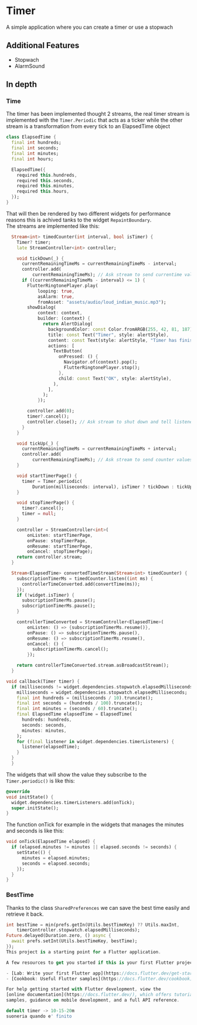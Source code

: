 # Timer
A simple application where you can create a timer or use a stopwach
## Additional Features
- Stopwach
- AlarmSound
## In depth
### Time
The timer has been implemented thought 2 streams, the real timer stream is implemented with the ```Timer.Periodic``` that acts as a ticker
while the other stream is a transformation from every tick  to an ElapsedTime object
```dart
class ElapsedTime {
  final int hundreds;
  final int seconds;
  final int minutes;
  final int hours;

  ElapsedTime({
    required this.hundreds,
    required this.seconds,
    required this.minutes,
    required this.hours,
  });
}
```
That will then be rendered by two different widgets for performance reasons this is achived tanks to the widget ```RepaintBoundary```.
<br>
The streams are implemented like this:
```dart
  Stream<int> timedCounter(int interval, bool isTimer) {
    Timer? timer;
    late StreamController<int> controller;

    void tickDown(_) {
      currentRemainingTimeMs = currentRemainingTimeMs - interval;
      controller.add(
          currentRemainingTimeMs); // Ask stream to send currentime value as an event.
      if ((currentRemainingTimeMs - interval) <= 1) {
        FlutterRingtonePlayer.play(
            looping: true,
            asAlarm: true,
            fromAsset: "assets/audio/loud_indian_music.mp3");
        showDialog(
            context: context,
            builder: (context) {
              return AlertDialog(
                backgroundColor: const Color.fromARGB(255, 42, 81, 187),
                title: const Text("Timer", style: alertStyle),
                content: const Text(style: alertStyle, "Timer has finished"),
                actions: [
                  TextButton(
                    onPressed: () {
                      Navigator.of(context).pop();
                      FlutterRingtonePlayer.stop();
                    },
                    child: const Text("OK", style: alertStyle),
                  ),
                ],
              );
            });

        controller.add(0);
        timer?.cancel();
        controller.close(); // Ask stream to shut down and tell listeners.
      }
    }

    void tickUp(_) {
      currentRemainingTimeMs = currentRemainingTimeMs + interval;
      controller.add(
          currentRemainingTimeMs); // Ask stream to send counter values as event.
    }

    void startTimerPage() {
      timer = Timer.periodic(
          Duration(milliseconds: interval), isTimer ? tickDown : tickUp);
    }

    void stopTimerPage() {
      timer?.cancel();
      timer = null;
    }

    controller = StreamController<int>(
        onListen: startTimerPage,
        onPause: stopTimerPage,
        onResume: startTimerPage,
        onCancel: stopTimerPage);
    return controller.stream;
  }
  ```


```dart
  Stream<ElapsedTime> convertedTimeStream(Stream<int> timedCounter) {
    subscriptionTimerMs = timedCounter.listen((int ms) {
      controllerTimeConverted.add(convertTime(ms));
    });
    if (!widget.isTimer) {
      subscriptionTimerMs.pause();
      subscriptionTimerMs.pause();
    }

    controllerTimeConverted = StreamController<ElapsedTime>(
        onListen: () => {subscriptionTimerMs.resume()},
        onPause: () => subscriptionTimerMs.pause(),
        onResume: () => subscriptionTimerMs.resume(),
        onCancel: () {
          subscriptionTimerMs.cancel();
        });

    return controllerTimeConverted.stream.asBroadcastStream();
  }
```



```dart
void callback(Timer timer) {
  if (milliseconds != widget.dependencies.stopwatch.elapsedMilliseconds) {
    milliseconds = widget.dependencies.stopwatch.elapsedMilliseconds;
    final int hundreds = (milliseconds / 10).truncate();
    final int seconds = (hundreds / 100).truncate();
    final int minutes = (seconds / 60).truncate();
    final ElapsedTime elapsedTime = ElapsedTime(
      hundreds: hundreds,
      seconds: seconds,
      minutes: minutes,
    );
    for (final listener in widget.dependencies.timerListeners) {
      listener(elapsedTime);
    }
  }
  }
```
The widgets that will show the value they subscribe to the ``` Timer.periodic()``` is like this:
```dart
@override
void initState() {
  widget.dependencies.timerListeners.add(onTick);
  super.initState();
}
```
The function onTick for example in the widgets that manages the minutes and seconds is like this:
```dart
void onTick(ElapsedTime elapsed) {
  if (elapsed.minutes != minutes || elapsed.seconds != seconds) {
    setState(() {
      minutes = elapsed.minutes;
      seconds = elapsed.seconds;
    });
  }
}
```

### BestTime
Thanks to the class ```SharedPreferences``` we can save the best time easily and retrieve it back.
```dart
int bestTime = min(prefs.getIn(Utils.bestTimeKey) ?? Utils.maxInt,
    timerController.stopwatch.elapsedMilliseconds);
Future.delayed(Duration.zero, () async {
  await prefs.setInt(Utils.bestTimeKey, bestTime);
});
This project is a starting point for a Flutter application.

A few resources to get you started if this is your first Flutter project:

- [Lab: Write your first Flutter app](https://docs.flutter.dev/get-started/codelab)
- [Cookbook: Useful Flutter samples](https://docs.flutter.dev/cookbook)

For help getting started with Flutter development, view the
[online documentation](https://docs.flutter.dev/), which offers tutorials,
samples, guidance on mobile development, and a full API reference.

default timer -> 10-15-20m
suoneria quando e' finito

